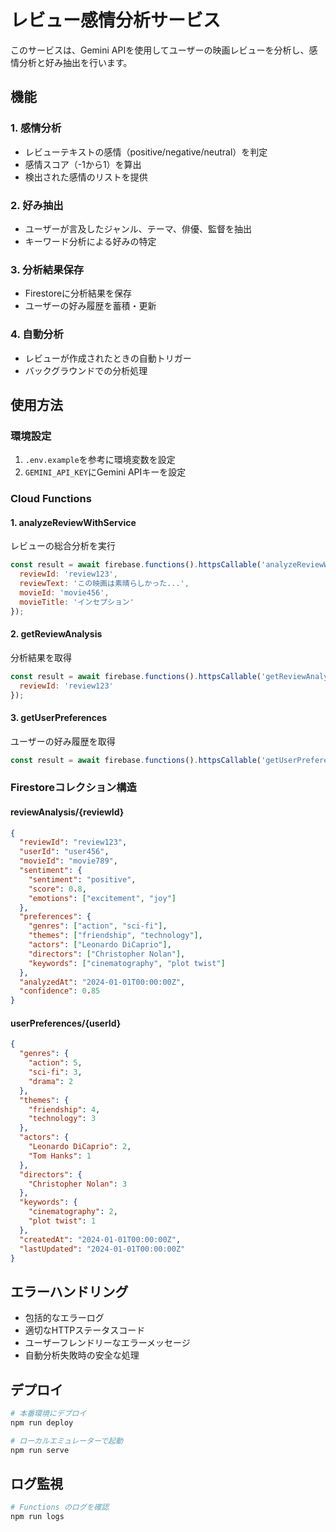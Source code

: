 # レビュー感情分析サービス

このサービスは、Gemini APIを使用してユーザーの映画レビューを分析し、感情分析と好み抽出を行います。

## 機能

### 1. 感情分析
- レビューテキストの感情（positive/negative/neutral）を判定
- 感情スコア（-1から1）を算出
- 検出された感情のリストを提供

### 2. 好み抽出
- ユーザーが言及したジャンル、テーマ、俳優、監督を抽出
- キーワード分析による好みの特定

### 3. 分析結果保存
- Firestoreに分析結果を保存
- ユーザーの好み履歴を蓄積・更新

### 4. 自動分析
- レビューが作成されたときの自動トリガー
- バックグラウンドでの分析処理

## 使用方法

### 環境設定
1. `.env.example`を参考に環境変数を設定
2. `GEMINI_API_KEY`にGemini APIキーを設定

### Cloud Functions

#### 1. analyzeReviewWithService
レビューの総合分析を実行

```javascript
const result = await firebase.functions().httpsCallable('analyzeReviewWithService')({
  reviewId: 'review123',
  reviewText: 'この映画は素晴らしかった...',
  movieId: 'movie456',
  movieTitle: 'インセプション'
});
```

#### 2. getReviewAnalysis
分析結果を取得

```javascript
const result = await firebase.functions().httpsCallable('getReviewAnalysis')({
  reviewId: 'review123'
});
```

#### 3. getUserPreferences
ユーザーの好み履歴を取得

```javascript
const result = await firebase.functions().httpsCallable('getUserPreferences')();
```

### Firestoreコレクション構造

#### reviewAnalysis/{reviewId}
```json
{
  "reviewId": "review123",
  "userId": "user456",
  "movieId": "movie789",
  "sentiment": {
    "sentiment": "positive",
    "score": 0.8,
    "emotions": ["excitement", "joy"]
  },
  "preferences": {
    "genres": ["action", "sci-fi"],
    "themes": ["friendship", "technology"],
    "actors": ["Leonardo DiCaprio"],
    "directors": ["Christopher Nolan"],
    "keywords": ["cinematography", "plot twist"]
  },
  "analyzedAt": "2024-01-01T00:00:00Z",
  "confidence": 0.85
}
```

#### userPreferences/{userId}
```json
{
  "genres": {
    "action": 5,
    "sci-fi": 3,
    "drama": 2
  },
  "themes": {
    "friendship": 4,
    "technology": 3
  },
  "actors": {
    "Leonardo DiCaprio": 2,
    "Tom Hanks": 1
  },
  "directors": {
    "Christopher Nolan": 3
  },
  "keywords": {
    "cinematography": 2,
    "plot twist": 1
  },
  "createdAt": "2024-01-01T00:00:00Z",
  "lastUpdated": "2024-01-01T00:00:00Z"
}
```

## エラーハンドリング

- 包括的なエラーログ
- 適切なHTTPステータスコード
- ユーザーフレンドリーなエラーメッセージ
- 自動分析失敗時の安全な処理

## デプロイ

```bash
# 本番環境にデプロイ
npm run deploy

# ローカルエミュレーターで起動
npm run serve
```

## ログ監視

```bash
# Functions のログを確認
npm run logs
```
